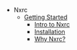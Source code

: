 - Nxrc
  - [Getting Started](/getting-started)
    - [Intro to Nxrc](/getting-started/intro)
    - [Installation](/getting-started/installation)
    - [Why Nxrc?](/getting-started/why-nxrc)
